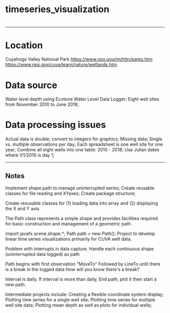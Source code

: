 # timeseries_visualization
#
---------------------------------------
# Location
Cuyahoga Valley National Park
https://www.nps.gov/im/htln/parks.htm
https://www.nps.gov/cuva/learn/nature/wetlands.htm

# Data source
  Water level depth using Ecotone Water Level Data Logger;
  Eight well sites from November 2010 to June 2018;

# Data processing issues
  Actual data is double; convert to integers for graphics;
  Missing data;
  Single vs. multiple observations per day;
  Each spreadsheet is one well site for one year;
  Combine all eight wells into one table: 2010 - 2018;
  Use Julian dates where 1/1/2010 is day 1;




---------------------------------------
Notes
---------------------------------------

Implement shape.path to manage uninterrupted series;
Create reusable classes for file reading and XYaxes;
Create package structure;

Create resusable classes for (1) loading data into array and (2) displaying the X and Y axis.


The Path class represents a simple shape and provides facilities required for basic construction and management of a geometric path. 

import javafx.scene.shape.*;
Path path = new Path();
Project to develop linear time series visualizations primarily for CUVA well data.

Problem with interrupts in data capture. Handle each continuous shape (uninterrupted data logged) as path

Path begins with first observation "MoveTo"
Followed by LineTo until there is a break in the logged data
How will you know there's a break?

Interval is daily. If interval is more than daily, End path, plot it
then start a new path.



Intermediate projects include:
Creating a flexible coordinate system display;
Plotting time series for a single well site;
Plotting time series for multiple well site data;
Plotting mean depth as well as plots for individual wells;


